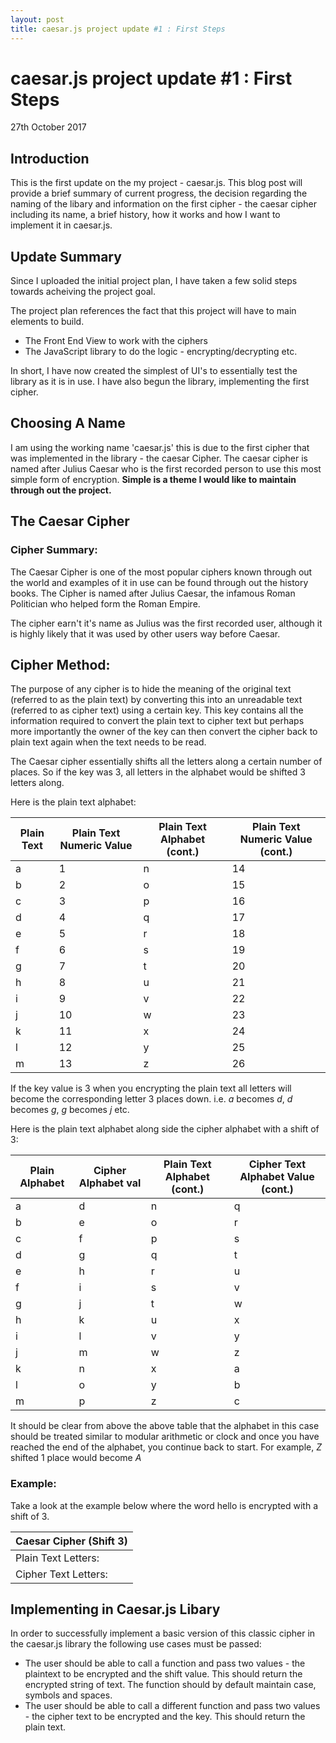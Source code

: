 ```yaml
---
layout: post
title: caesar.js project update #1 : First Steps
---
```


# caesar.js project update #1 : First Steps
27th October 2017

## Introduction

This is the first update on the my project - caesar.js. This blog post will provide a brief summary of current progress, the decision regarding the naming of the libary and information on the first cipher - the caesar cipher including its name, a brief history, how it works and how I want to implement it in caesar.js.

## Update Summary

Since I uploaded the initial project plan, I have taken a few solid steps towards acheiving the project goal. 

The project plan references the fact that this project will have to main elements to build. 

- The Front End View to work with the ciphers
- The JavaScript library to do the logic -  encrypting/decrypting etc.

In short, I have now created the simplest of UI's to essentially test the library as it is in use. I have also begun the library, implementing the first cipher. 

## Choosing A Name

I am using the working name 'caesar.js' this is due to the first cipher that was implemented in the library - the caesar Cipher. The caesar cipher is named after Julius Caesar who is the first recorded person to use this most simple form of encryption. **Simple is a theme I would like to maintain through out the project.**

## The Caesar Cipher

### Cipher Summary:

The Caesar Cipher is one of the most popular ciphers known through out the world and examples of it in use can be found through out the history books. The Cipher is named after Julius Caesar, the infamous Roman Politician who helped form the Roman Empire.

The cipher earn't it's name as Julius was the first recorded user, although it is highly likely that it was used by other users way before Caesar.

## Cipher Method:

The purpose of any cipher is to hide the meaning of the original text (referred to as the plain text) by converting this into an unreadable text (referred to as cipher text) using a certain key. This key contains all the information required to convert the plain text to cipher text but perhaps more importantly the owner of the key can then convert the cipher back to plain text again when the text needs to be read.

The Caesar cipher essentially shifts all the letters along a certain number of places. So if the key was 3, all letters in the alphabet would be shifted 3 letters along. 

Here is the plain text alphabet:

Plain Text |  Plain Text Numeric Value | Plain Text Alphabet (cont.) | Plain Text Numeric Value (cont.)|
------------ | -------------|-------------|-------------|
a | 1 |n|14
b | 2|o|15
c| 3|p|16
d| 4|q|17
e| 5|r|18
f| 6|s|19
g| 7|t|20
h| 8|u|21
i| 9|v|22
j| 10|w|23
k| 11|x|24
l| 12|y|25
m| 13|z|26

If the key value is 3 when you encrypting the plain text all letters will become the corresponding letter 3 places down. i.e. *a* becomes *d*, *d* becomes *g*, *g* becomes *j*  etc.

Here is the plain text alphabet along side the cipher alphabet with a shift of 3:

Plain Alphabet |  Cipher Alphabet val | Plain Text Alphabet (cont.) | Cipher Text Alphabet Value (cont.)|
------------ | -------------|-------------|-------------|
a | d |n|q
b | e|o|r
c| f|p|s
d| g|q|t
e| h|r|u
f| i|s|v
g| j|t|w
h| k|u|x
i| l|v|y
j| m|w|z
k| n|x|a
l| o|y|b
m| p | z |c

It should be clear from above the above table that the alphabet in this case should be treated similar to modular arithmetic or clock and once you have reached the end of the alphabet, you continue back to start. For example, *Z* shifted 1 place would become *A*

### Example:

Take a look at the example below where the word hello is encrypted with a shift of 3.

Caesar Cipher (Shift 3)|
-----------------------|
Plain Text Letters:|h|e|l|l|o
Cipher Text Letters:|k|h|o|o|r

## Implementing in Caesar.js Libary

In order to successfully implement a basic version of this classic cipher in the caesar.js library the following use cases must be passed:
- The user should be able to call a function and pass two values - the plaintext to be encrypted and the shift value. This should return the encrypted string of text. The function should by default maintain case, symbols and spaces.
- The user should be able to call a different function and pass two values - the cipher text to be encrypted and the key. This should return the plain text.



